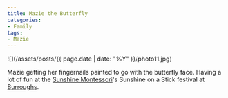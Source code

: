 ```yaml
---
title: Mazie the Butterfly
categories:
- Family
tags:
- Mazie
---
```


![](/assets/posts/{{ page.date | date: "%Y" }}/photo11.jpg)
  



Mazie getting her fingernails painted to go with the butterfly face. Having a lot of fun at the [Sunshine Montessori](http://www.sunshinemontessori.net/)'s Sunshine on a Stick festival at [Burroughs](http://burroughs.mpls.k12.mn.us/).
